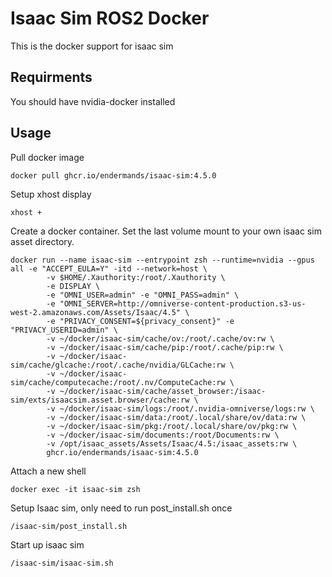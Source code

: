 # Isaac Sim ROS2 Docker

This is the docker support for isaac sim 

## Requirments

You should have nvidia-docker installed

## Usage

Pull docker image
``` shell
docker pull ghcr.io/endermands/isaac-sim:4.5.0
```

Setup xhost display
``` shell
xhost +
```

Create a docker container. Set the last volume mount to your own isaac sim asset directory.
``` shell
docker run --name isaac-sim --entrypoint zsh --runtime=nvidia --gpus all -e "ACCEPT_EULA=Y" -itd --network=host \
        -v $HOME/.Xauthority:/root/.Xauthority \
        -e DISPLAY \
        -e "OMNI_USER=admin" -e "OMNI_PASS=admin" \
        -e "OMNI_SERVER=http://omniverse-content-production.s3-us-west-2.amazonaws.com/Assets/Isaac/4.5" \
        -e "PRIVACY_CONSENT=${privacy_consent}" -e "PRIVACY_USERID=admin" \
        -v ~/docker/isaac-sim/cache/ov:/root/.cache/ov:rw \
        -v ~/docker/isaac-sim/cache/pip:/root/.cache/pip:rw \
        -v ~/docker/isaac-sim/cache/glcache:/root/.cache/nvidia/GLCache:rw \
        -v ~/docker/isaac-sim/cache/computecache:/root/.nv/ComputeCache:rw \
        -v ~/docker/isaac-sim/cache/asset_browser:/isaac-sim/exts/isaacsim.asset.browser/cache:rw \
        -v ~/docker/isaac-sim/logs:/root/.nvidia-omniverse/logs:rw \
        -v ~/docker/isaac-sim/data:/root/.local/share/ov/data:rw \
        -v ~/docker/isaac-sim/pkg:/root/.local/share/ov/pkg:rw \
        -v ~/docker/isaac-sim/documents:/root/Documents:rw \
        -v /opt/isaac_assets/Assets/Isaac/4.5:/isaac_assets:rw \
        ghcr.io/endermands/isaac-sim:4.5.0
```

Attach a new shell
``` shell
docker exec -it isaac-sim zsh
```

Setup Isaac sim, only need to run post_install.sh once
``` shell
/isaac-sim/post_install.sh
```

Start up isaac sim
``` shell
/isaac-sim/isaac-sim.sh
```
